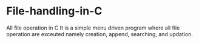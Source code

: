 # File-handling-in-C
All file operation in C
It is a simple menu driven program where all file operation are exceuted namely creation, append, searching, and updation.
